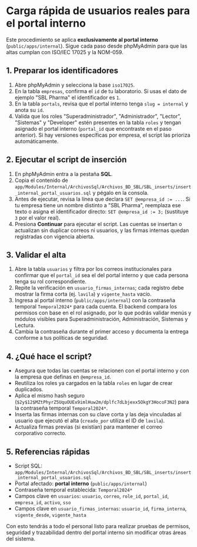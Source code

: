 # Carga rápida de usuarios reales para el portal interno

Este procedimiento se aplica **exclusivamente al portal interno** (`public/apps/internal`). Sigue cada paso desde phpMyAdmin para que las altas cumplan con ISO/IEC 17025 y la NOM-059.

## 1. Preparar los identificadores
1. Abre phpMyAdmin y selecciona la base `iso17025`.
2. En la tabla `empresas`, confirma el `id` de tu laboratorio. Si usas el dato de ejemplo "SBL Pharma" el identificador es `1`.
3. En la tabla `portals`, revisa que el portal interno tenga `slug = internal` y anota su `id`.
4. Valida que los roles "Superadministrador", "Administrador", "Lector", "Sistemas" y "Developer" estén presentes en la tabla `roles` y tengan asignado el portal interno (`portal_id` que encontraste en el paso anterior). Si hay versiones específicas por empresa, el script las prioriza automáticamente.

## 2. Ejecutar el script de inserción
1. En phpMyAdmin entra a la pestaña **SQL**.
2. Copia el contenido de `app/Modules/Internal/ArchivosSql/Archivos_BD_SBL/SBL_inserts/insert_internal_portal_usuarios.sql` y pégalo en la consola.
3. Antes de ejecutar, revisa la línea que declara `SET @empresa_id := ...`. Si tu empresa tiene un nombre distinto a "SBL Pharma", reemplaza ese texto o asigna el identificador directo: `SET @empresa_id := 3;` (sustituye `3` por el valor real).
4. Presiona **Continuar** para ejecutar el script. Las cuentas se insertan o actualizan sin duplicar correos ni usuarios, y las firmas internas quedan registradas con vigencia abierta.

## 3. Validar el alta
1. Abre la tabla `usuarios` y filtra por los correos institucionales para confirmar que el `portal_id` sea el del portal interno y que cada persona tenga su rol correspondiente.
2. Repite la verificación en `usuario_firmas_internas`; cada registro debe mostrar la firma corta (ej. `lavila`) y `vigente_hasta` vacío.
3. Ingresa al portal interno (`public/apps/internal`) con la contraseña temporal `Temporal2024*` para cada cuenta. El backend compara los permisos con base en el rol asignado, por lo que podrás validar menús y módulos visibles para Superadministración, Administración, Sistemas y Lectura.
4. Cambia la contraseña durante el primer acceso y documenta la entrega conforme a tus políticas de seguridad.

## 4. ¿Qué hace el script?
- Asegura que todas las cuentas se relacionen con el portal interno y con la empresa que definas en `@empresa_id`.
- Reutiliza los roles ya cargados en la tabla `roles` en lugar de crear duplicados.
- Aplica el mismo hash seguro (`$2y$12$MZtPhyrZ5UquOUEx9imlHuw2m/dplfc7dLbjexx5OkgY3HocoF3N2`) para la contraseña temporal `Temporal2024*`.
- Inserta las firmas internas con su clave corta y las deja vinculadas al usuario que ejecutó el alta (`creado_por` utiliza el ID de `lavila`).
- Actualiza firmas previas (si existían) para mantener el correo corporativo correcto.

## 5. Referencias rápidas
- Script SQL: `app/Modules/Internal/ArchivosSql/Archivos_BD_SBL/SBL_inserts/insert_internal_portal_usuarios.sql`
- Portal afectado: **portal interno** (`public/apps/internal`)
- Contraseña temporal establecida: `Temporal2024*`
- Campos clave en `usuarios`: `usuario`, `correo`, `role_id`, `portal_id`, `empresa_id`, `activo`, `sso`
- Campos clave en `usuario_firmas_internas`: `usuario_id`, `firma_interna`, `vigente_desde`, `vigente_hasta`

Con esto tendrás a todo el personal listo para realizar pruebas de permisos, seguridad y trazabilidad dentro del portal interno sin modificar otras áreas del sistema.
